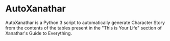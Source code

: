 # AutoXanathar

AutoXanathar is a Python 3 script to automatically generate Character Story from the contents of the tables present in the "This is Your Life" section of Xanathar's Guide to Everything.
